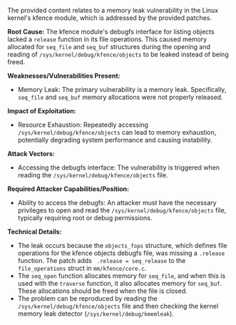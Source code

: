 The provided content relates to a memory leak vulnerability in the Linux kernel's kfence module, which is addressed by the provided patches.

**Root Cause:**
The kfence module's debugfs interface for listing objects lacked a `release` function in its file operations. This caused memory allocated for `seq_file` and `seq_buf` structures during the opening and reading of `/sys/kernel/debug/kfence/objects` to be leaked instead of being freed.

**Weaknesses/Vulnerabilities Present:**
- Memory Leak: The primary vulnerability is a memory leak. Specifically, `seq_file` and `seq_buf` memory allocations were not properly released.

**Impact of Exploitation:**
- Resource Exhaustion: Repeatedly accessing `/sys/kernel/debug/kfence/objects` can lead to memory exhaustion, potentially degrading system performance and causing instability.

**Attack Vectors:**
- Accessing the debugfs interface: The vulnerability is triggered when reading the `/sys/kernel/debug/kfence/objects` file.

**Required Attacker Capabilities/Position:**
- Ability to access the debugfs: An attacker must have the necessary privileges to open and read the `/sys/kernel/debug/kfence/objects` file, typically requiring root or debug permissions.

**Technical Details:**
- The leak occurs because the `objects_fops` structure, which defines file operations for the kfence objects debugfs file, was missing a `.release` function. The patch adds ` .release = seq_release` to the `file_operations` struct in `mm/kfence/core.c`.
- The `seq_open` function allocates memory for `seq_file`, and when this is used with the `traverse` function, it also allocates memory for `seq_buf`. These allocations should be freed when the file is closed.
- The problem can be reproduced by reading the `/sys/kernel/debug/kfence/objects` file and then checking the kernel memory leak detector (`/sys/kernel/debug/kmemleak`).